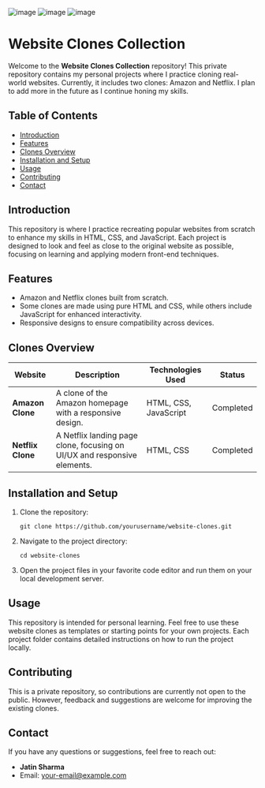 ![image](https://github.com/user-attachments/assets/0c8f0e1d-ffdd-4281-801a-4d4393d8c64e)
![image](https://github.com/user-attachments/assets/f74448f7-d1c2-4455-89a2-fa1c9ae16501)
![image](https://github.com/user-attachments/assets/a57cdba8-1454-4dc8-9f55-d8c0f1428dc5)


<!DOCTYPE html>
<html lang="en">
<head>
    <meta charset="UTF-8">
    <meta name="viewport" content="width=device-width, initial-scale=1.0">
    <meta http-equiv="X-UA-Compatible" content="ie=edge">
</head>
<body>

<h1>Website Clones Collection</h1>

<p>Welcome to the <strong>Website Clones Collection</strong> repository! This private repository contains my personal projects where I practice cloning real-world websites. Currently, it includes two clones: Amazon and Netflix. I plan to add more in the future as I continue honing my skills.</p>

<h2>Table of Contents</h2>
<ul>
    <li><a href="#introduction">Introduction</a></li>
    <li><a href="#features">Features</a></li>
    <li><a href="#clones-overview">Clones Overview</a></li>
    <li><a href="#installation-and-setup">Installation and Setup</a></li>
    <li><a href="#usage">Usage</a></li>
    <li><a href="#contributing">Contributing</a></li>
    <li><a href="#contact">Contact</a></li>
</ul>

<h2 id="introduction">Introduction</h2>
<p>This repository is where I practice recreating popular websites from scratch to enhance my skills in HTML, CSS, and JavaScript. Each project is designed to look and feel as close to the original website as possible, focusing on learning and applying modern front-end techniques.</p>

<h2 id="features">Features</h2>
<ul>
    <li>Amazon and Netflix clones built from scratch.</li>
    <li>Some clones are made using pure HTML and CSS, while others include JavaScript for enhanced interactivity.</li>
    <li>Responsive designs to ensure compatibility across devices.</li>
</ul>

<h2 id="clones-overview">Clones Overview</h2>

<table>
    <thead>
        <tr>
            <th>Website</th>
            <th>Description</th>
            <th>Technologies Used</th>
            <th>Status</th>
        </tr>
    </thead>
    <tbody>
        <tr>
            <td><strong>Amazon Clone</strong></td>
            <td>A clone of the Amazon homepage with a responsive design.</td>
            <td>HTML, CSS, JavaScript</td>
            <td>Completed</td>
        </tr>
        <tr>
            <td><strong>Netflix Clone</strong></td>
            <td>A Netflix landing page clone, focusing on UI/UX and responsive elements.</td>
            <td>HTML, CSS</td>
            <td>Completed</td>
        </tr>
    </tbody>
</table>

<h2 id="installation-and-setup">Installation and Setup</h2>
<ol>
    <li>Clone the repository:
        <pre><code>git clone https://github.com/yourusername/website-clones.git</code></pre>
    </li>
    <li>Navigate to the project directory:
        <pre><code>cd website-clones</code></pre>
    </li>
    <li>Open the project files in your favorite code editor and run them on your local development server.</li>
</ol>

<h2 id="usage">Usage</h2>
<p>This repository is intended for personal learning. Feel free to use these website clones as templates or starting points for your own projects. Each project folder contains detailed instructions on how to run the project locally.</p>

<h2 id="contributing">Contributing</h2>
<p>This is a private repository, so contributions are currently not open to the public. However, feedback and suggestions are welcome for improving the existing clones.</p>

<h2 id="contact">Contact</h2>
<p>If you have any questions or suggestions, feel free to reach out:</p>
<ul>
    <li><strong>Jatin Sharma</strong></li>
    <li>Email: <a href="mailto:jatin2026.be23@chitkara.edu.in">your-email@example.com</a></li>
</ul>

</body>
</html>
